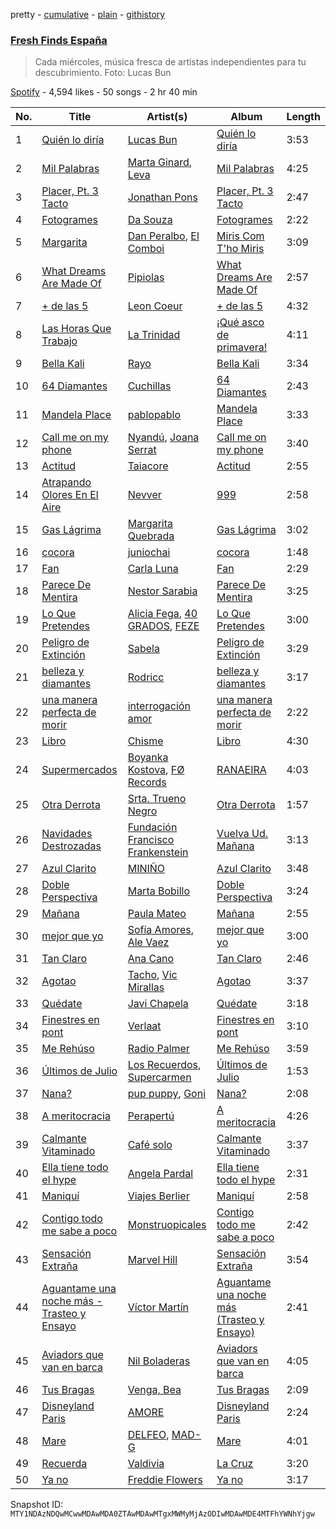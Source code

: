 pretty - [cumulative](/playlists/cumulative/37i9dQZF1DWVhn3qoy98w6.md) - [plain](/playlists/plain/37i9dQZF1DWVhn3qoy98w6) - [githistory](https://github.githistory.xyz/mackorone/spotify-playlist-archive/blob/main/playlists/plain/37i9dQZF1DWVhn3qoy98w6)

### [Fresh Finds España](https://open.spotify.com/playlist/37i9dQZF1DWVhn3qoy98w6)

> Cada miércoles, música fresca de artistas independientes para tu descubrimiento\. Foto: Lucas Bun

[Spotify](https://open.spotify.com/user/spotify) - 4,594 likes - 50 songs - 2 hr 40 min

| No. | Title | Artist(s) | Album | Length |
|---|---|---|---|---|
| 1 | [Quién lo diría](https://open.spotify.com/track/3jGgTgXhx8lloQY8FLetEs) | [Lucas Bun](https://open.spotify.com/artist/7oXdAnN1t1cLruHJWuR7Cx) | [Quién lo diría](https://open.spotify.com/album/0H2vBUiRN01R4pkvWXCfjW) | 3:53 |
| 2 | [Mil Palabras](https://open.spotify.com/track/2fY3Upk2xQNlypU3xT2Saf) | [Marta Ginard](https://open.spotify.com/artist/44CzFnnUWO491sWgkP2L5C), [Leva](https://open.spotify.com/artist/7uD3RtrYTKsZTctwpVyWrg) | [Mil Palabras](https://open.spotify.com/album/4wxcxywqKtt4vkyuUK6e42) | 4:25 |
| 3 | [Placer, Pt\. 3 Tacto](https://open.spotify.com/track/2ZEt9KEH1mZJswRzx77flK) | [Jonathan Pons](https://open.spotify.com/artist/3Afk3KSsJyzghCvgw2OQIY) | [Placer, Pt\. 3 Tacto](https://open.spotify.com/album/1d9Sm7oJMhsSTa0WhX9GCI) | 2:47 |
| 4 | [Fotogrames](https://open.spotify.com/track/3d4wog3eYdmbAPsw2tIDtb) | [Da Souza](https://open.spotify.com/artist/3rD7bBI9zkYhu62o79tWe6) | [Fotogrames](https://open.spotify.com/album/4VURnyD3wb0buOeX1RArbY) | 2:22 |
| 5 | [Margarita](https://open.spotify.com/track/4B4ETwPFebSfsCunkOHXo7) | [Dan Peralbo](https://open.spotify.com/artist/3FYUDIpmulHS4rb5xpP9iN), [El Comboi](https://open.spotify.com/artist/0XX1MltIF6Jrv48RpAdQat) | [Miris Com T'ho Miris](https://open.spotify.com/album/7glAVALKRqJcMAspI6VHLL) | 3:09 |
| 6 | [What Dreams Are Made Of](https://open.spotify.com/track/6Du14BXBpi3gHeaGQQFGpT) | [Pipiolas](https://open.spotify.com/artist/0qFTwtYUtLs9jYEXUfmEpI) | [What Dreams Are Made Of](https://open.spotify.com/album/5D8NHE5xY9lx767ERJllau) | 2:57 |
| 7 | [+ de las 5](https://open.spotify.com/track/2nnUfMyBmBGkQh8tQu6zas) | [Leon Coeur](https://open.spotify.com/artist/2Ba1UolAMuBTKpfAlHzVM5) | [+ de las 5](https://open.spotify.com/album/5phOChYXb61Nv1dOuAmmO8) | 4:32 |
| 8 | [Las Horas Que Trabajo](https://open.spotify.com/track/1llVJ0v9mGE0duyvQgBFwg) | [La Trinidad](https://open.spotify.com/artist/15KUuOUuBqWGiInJr8dZah) | [¡Qué asco de primavera!](https://open.spotify.com/album/6LxFYiPWEp2IRpn52ZLcVp) | 4:11 |
| 9 | [Bella Kali](https://open.spotify.com/track/3WxgxW4qjDCL3MZzzWuwff) | [Rayo](https://open.spotify.com/artist/1r5mgN3pd36xjsZSZOvST9) | [Bella Kali](https://open.spotify.com/album/1WIL297eRvqxkrhQur7qcd) | 3:34 |
| 10 | [64 Diamantes](https://open.spotify.com/track/3Sz4xtrvXeT3FM3esz7V2R) | [Cuchillas](https://open.spotify.com/artist/1ijMSVBbWChLbwqGPM5ye8) | [64 Diamantes](https://open.spotify.com/album/641C8tr1YLYlUjMwI6NPzS) | 2:43 |
| 11 | [Mandela Place](https://open.spotify.com/track/1SqupVv0WUtDM1LeKsKkw5) | [pablopablo](https://open.spotify.com/artist/4jbtfb5mOGveUu9bTYIvEZ) | [Mandela Place](https://open.spotify.com/album/6MXVgGqVLqHYuUCLUJUWEb) | 3:33 |
| 12 | [Call me on my phone](https://open.spotify.com/track/38VmNJemPq34tJATIcLjkh) | [Nyandú](https://open.spotify.com/artist/68NZljLQtbhWD6ER7Cdt5w), [Joana Serrat](https://open.spotify.com/artist/1qWhRJpf4PFL9T0RXvIPWi) | [Call me on my phone](https://open.spotify.com/album/5OjNhSmkh2o8wnw1itcTl2) | 3:40 |
| 13 | [Actitud](https://open.spotify.com/track/7gLS1Myh0yqLDQxXquzOAS) | [Taiacore](https://open.spotify.com/artist/4YjK3gIieUpxxpGrU9NMPw) | [Actitud](https://open.spotify.com/album/42Q3tHDCTZ8EOuUxEUzfsc) | 2:55 |
| 14 | [Atrapando Olores En El Aire](https://open.spotify.com/track/4GxkThpYZy2dv1GEGPZbne) | [Nevver](https://open.spotify.com/artist/5G3lfgfMQhRVTXQwbXvzrW) | [999](https://open.spotify.com/album/4T2rS4542Dttp5Pn6jwU6O) | 2:58 |
| 15 | [Gas Lágrima](https://open.spotify.com/track/1Mh6kiYgUeWnJvryKmzKqZ) | [Margarita Quebrada](https://open.spotify.com/artist/5aPDMwix2ydu77sgQ89SUi) | [Gas Lágrima](https://open.spotify.com/album/74WVq2YnQSgqltep3vedSC) | 3:02 |
| 16 | [cocora](https://open.spotify.com/track/0KyR3avrHgGY2PQT5IElKK) | [juniochai](https://open.spotify.com/artist/7y2dfMVexZgClCIeiHd22f) | [cocora](https://open.spotify.com/album/1gcf2VcJQnCD45Q7F2pZ45) | 1:48 |
| 17 | [Fan](https://open.spotify.com/track/1g7ZtvkyiXKEki62aocBO8) | [Carla Luna](https://open.spotify.com/artist/71XnkGTlsPF1JSfqcWXqaQ) | [Fan](https://open.spotify.com/album/5y1xizSzQpwAo6Dio1UE3g) | 2:29 |
| 18 | [Parece De Mentira](https://open.spotify.com/track/7LSMyFgROYE59RQ8gVVdDc) | [Nestor Sarabia](https://open.spotify.com/artist/436Js26Qvup8G3tV2cpfy0) | [Parece De Mentira](https://open.spotify.com/album/4JipbKdeZypGk9dhHFCijC) | 3:25 |
| 19 | [Lo Que Pretendes](https://open.spotify.com/track/2ZD1DknkwL01D6zqln2xqX) | [Alicia Fega](https://open.spotify.com/artist/4kUsGtbZMxzVLjEbtFwIvT), [40 GRADOS](https://open.spotify.com/artist/4HoFI2xAwKlhCMppD9gKF1), [FEZE](https://open.spotify.com/artist/1xlVmQZG9B9MOy6TVcsekC) | [Lo Que Pretendes](https://open.spotify.com/album/6867JF1nhcR4kZ36DDkU8s) | 3:00 |
| 20 | [Peligro de Extinción](https://open.spotify.com/track/6vyuIIYUNHo4Xq02w9RGsQ) | [Sabela](https://open.spotify.com/artist/78fi6hiTjEQH8KQLzDqVRg) | [Peligro de Extinción](https://open.spotify.com/album/0sJvBiHuOprcehZDB39cSu) | 3:29 |
| 21 | [belleza y diamantes](https://open.spotify.com/track/60Pi6XcVI3h54h4C4ke06R) | [Rodricc](https://open.spotify.com/artist/2Xk1gzXNwqLrrT8gne7oyw) | [belleza y diamantes](https://open.spotify.com/album/2hSRlbfJuyWeqkRCPlRonB) | 3:17 |
| 22 | [una manera perfecta de morir](https://open.spotify.com/track/2sYXHw0VEj6HAWPfoWviyu) | [interrogación amor](https://open.spotify.com/artist/5Y4irfwurTJyeavbs0dPDZ) | [una manera perfecta de morir](https://open.spotify.com/album/5jfYctdOZR8VjaEeg2g3gf) | 2:22 |
| 23 | [Libro](https://open.spotify.com/track/6yWqC6YIRM2usGVWsX2V7c) | [Chisme](https://open.spotify.com/artist/2Dr80ZnSo1Pqq7gbIvwDIS) | [Libro](https://open.spotify.com/album/6s9j9LEMnWiMTH0F2jU7ef) | 4:30 |
| 24 | [Supermercados](https://open.spotify.com/track/6j0g1hyySohwoze40Y8zEG) | [Boyanka Kostova](https://open.spotify.com/artist/1t9FF9ollviXoPRU4aMi4B), [FØ Records](https://open.spotify.com/artist/25GFxMd30s6cpThMUyh8ar) | [RANAEIRA](https://open.spotify.com/album/2I9mCkJZxSXkPJ9dovCnk4) | 4:03 |
| 25 | [Otra Derrota](https://open.spotify.com/track/20YCKoFzen8vK3byhbULFE) | [Srta\. Trueno Negro](https://open.spotify.com/artist/5hVTdFTyOgwBKn5CWKnwrQ) | [Otra Derrota](https://open.spotify.com/album/1iWoTEaOG8OnSQcBfTABIY) | 1:57 |
| 26 | [Navidades Destrozadas](https://open.spotify.com/track/5CDEIPrnCLoS1iW3sYg3yp) | [Fundación Francisco Frankenstein](https://open.spotify.com/artist/3H42o6gQ9x0SioRXqtbGcf) | [Vuelva Ud\. Mañana](https://open.spotify.com/album/2j9OlXXGSCkkenxlb5gGWv) | 3:13 |
| 27 | [Azul Clarito](https://open.spotify.com/track/0sRWG1AsvwogsUy8aF41y6) | [MINIÑO](https://open.spotify.com/artist/34iawz1efpYTtZCNtO2jEr) | [Azul Clarito](https://open.spotify.com/album/2kegdZGaX0qcEBQMd0H0ZE) | 3:48 |
| 28 | [Doble Perspectiva](https://open.spotify.com/track/4RTsS9BfwEJ6ZGSKtCRJM2) | [Marta Bobillo](https://open.spotify.com/artist/5wiTk5R9bcnTriSIy6KQzt) | [Doble Perspectiva](https://open.spotify.com/album/5M54soYxzEcwy4VvnQwLbe) | 3:24 |
| 29 | [Mañana](https://open.spotify.com/track/68dNLKVUk6tra5QfLfFZSL) | [Paula Mateo](https://open.spotify.com/artist/4lZSE86LOnnzo99CnMTqAD) | [Mañana](https://open.spotify.com/album/72Lyvearuw2gXLmkzO7wYa) | 2:55 |
| 30 | [mejor que yo](https://open.spotify.com/track/2fmWXDek8ODiqjJvWjoCb8) | [Sofía Amores](https://open.spotify.com/artist/6jXX146p0AOeMFnndQH3cQ), [Ale Vaez](https://open.spotify.com/artist/0PGNCCMphTYIYdWrju7gJk) | [mejor que yo](https://open.spotify.com/album/2WpUV8rPVgfQtrA0tPL5yV) | 3:00 |
| 31 | [Tan Claro](https://open.spotify.com/track/5VRAvVfLJbl64vg9wqR1mV) | [Ana Cano](https://open.spotify.com/artist/6EImk5ilteJeVJxCvWbMYO) | [Tan Claro](https://open.spotify.com/album/2jBNA2ggaE0Sjfp3fb6GaD) | 2:46 |
| 32 | [Agotao](https://open.spotify.com/track/7mqMGYhAg4X0LW3QAToLXA) | [Tacho](https://open.spotify.com/artist/0iym7MctBjSQcYJH4kDKRp), [Vic Mirallas](https://open.spotify.com/artist/08VkVB0giqumfUMl4Ea922) | [Agotao](https://open.spotify.com/album/2IUI64unvTXvmNqjOUeREc) | 3:37 |
| 33 | [Quédate](https://open.spotify.com/track/2OXgqvHZ73Lpc7cFX4UjCl) | [Javi Chapela](https://open.spotify.com/artist/1oF6Bxyk8UcW0DBH4jBGjk) | [Quédate](https://open.spotify.com/album/5mVMFxBnchuDTo3WzN1wBO) | 3:18 |
| 34 | [Finestres en pont](https://open.spotify.com/track/38xn7ZSPwSgr1b6Onpbukg) | [Verlaat](https://open.spotify.com/artist/6ZwDrAxKEumVY57eTBTxUp) | [Finestres en pont](https://open.spotify.com/album/34CVNLdSlQ1Eay1g2M79uf) | 3:10 |
| 35 | [Me Rehúso](https://open.spotify.com/track/0L9cTQVVfMXa7vTifygTcC) | [Radio Palmer](https://open.spotify.com/artist/5ERh7l2QU2n5g0YxrHATe3) | [Me Rehúso](https://open.spotify.com/album/6JodkyhienKTywjVgw9BFK) | 3:59 |
| 36 | [Últimos de Julio](https://open.spotify.com/track/0Ld5Hq8e9AwBs5BINNH7Ow) | [Los Recuerdos](https://open.spotify.com/artist/2UIqDhXDe0upTT0wzNYXiN), [Supercarmen](https://open.spotify.com/artist/0z4D8Z6dFz4ThU05Tl3RGT) | [Últimos de Julio](https://open.spotify.com/album/1H9RMocIc5RQ3EQiypa04h) | 1:53 |
| 37 | [Nana?](https://open.spotify.com/track/3EwqWKsHyF5qsD2Pmk6mCt) | [pup puppy](https://open.spotify.com/artist/6POU85HtOa2eHLdLngAx2m), [Goni](https://open.spotify.com/artist/4ob16yVW6niCvqx2Gaaqx7) | [Nana?](https://open.spotify.com/album/3EB9iijPHn9At7eSQZZRgO) | 2:08 |
| 38 | [A meritocracia](https://open.spotify.com/track/1ZigYnqeMDCkxDcwve5LWv) | [Perapertú](https://open.spotify.com/artist/6CTxL0lPCkCRdnpOH5AKjj) | [A meritocracia](https://open.spotify.com/album/0AhBWZMyA1l3Ua3CRKNUtg) | 4:26 |
| 39 | [Calmante Vitaminado](https://open.spotify.com/track/29c7kj9OIkeoQZSgt4SrcD) | [Café solo](https://open.spotify.com/artist/6USAIBfYK06x9qp9NZAiby) | [Calmante Vitaminado](https://open.spotify.com/album/4hPdHSX4qjfA8XteMAgnLy) | 3:37 |
| 40 | [Ella tiene todo el hype](https://open.spotify.com/track/0KVL2Lm8ZMIDAtRusuZIF1) | [Angela Pardal](https://open.spotify.com/artist/1p97mtgetpoedgMBjOIGtw) | [Ella tiene todo el hype](https://open.spotify.com/album/2DdIIdf9CF3ZTj7Bh5cRbF) | 2:31 |
| 41 | [Maniquí](https://open.spotify.com/track/0lbYsMBiDlpR0a3t3rVFXA) | [Viajes Berlier](https://open.spotify.com/artist/1A9QeSrwlcnEYS3zkQeKm3) | [Maniquí](https://open.spotify.com/album/6DcDRgRD3lplY3mzM3tzNN) | 2:58 |
| 42 | [Contigo todo me sabe a poco](https://open.spotify.com/track/4RZZjaA762pAjIBpezjDku) | [Monstruopicales](https://open.spotify.com/artist/7cG8mQ8ZtHObkrE1y3BH4q) | [Contigo todo me sabe a poco](https://open.spotify.com/album/1ISmxEwRtpmnZE0kx3lbIX) | 2:42 |
| 43 | [Sensación Extraña](https://open.spotify.com/track/0VGBr1XYPE8iXty4JHAO6Z) | [Marvel Hill](https://open.spotify.com/artist/54lI0cFGWLwsNaZJ3oF6jm) | [Sensación Extraña](https://open.spotify.com/album/3AN1PQ0pGpV0fml9aRF7FT) | 3:54 |
| 44 | [Aguantame una noche más \- Trasteo y Ensayo](https://open.spotify.com/track/0HvAB05ZreQkVZYHZIEBhV) | [Víctor Martín](https://open.spotify.com/artist/61Yep7VEr8FU4XEY2aUIMN) | [Aguantame una noche más \(Trasteo y Ensayo\)](https://open.spotify.com/album/2wO9VmTqWWiYUjzvuGd1wF) | 2:41 |
| 45 | [Aviadors que van en barca](https://open.spotify.com/track/6My7JMXlWlD4zFFTq4Nkx2) | [Nil Boladeras](https://open.spotify.com/artist/027KZ7aXmHoCpwbWSbLWfe) | [Aviadors que van en barca](https://open.spotify.com/album/3hOEsKAR6k2aCAGJtrHrDk) | 4:05 |
| 46 | [Tus Bragas](https://open.spotify.com/track/5GWotivfeywene4ICZF22Q) | [Venga, Bea](https://open.spotify.com/artist/1FV2X3n9fruTFxyjLJA6cM) | [Tus Bragas](https://open.spotify.com/album/7uvAQ5nkJLNoisqU5v1Q0f) | 2:09 |
| 47 | [Disneyland Paris](https://open.spotify.com/track/2AeMKItKccbghNb24kruJB) | [AMORE](https://open.spotify.com/artist/2JfbhY0uEDLi1d89RzdU9S) | [Disneyland Paris](https://open.spotify.com/album/1nl8pRMZ9d59YWbNyrzanG) | 2:24 |
| 48 | [Mare](https://open.spotify.com/track/6suSXTsTxMBoJSCu54kbhd) | [DELFEO](https://open.spotify.com/artist/12ux35By3cWheYSZVR5GsD), [MAD\-G](https://open.spotify.com/artist/4jBGQ4vpmF4OW91I5q01Mh) | [Mare](https://open.spotify.com/album/3bFhtGASv1xY7R8x1xNV5A) | 4:01 |
| 49 | [Recuerda](https://open.spotify.com/track/6wkzRACQJ9lyaTefLezN8E) | [Valdivia](https://open.spotify.com/artist/622Gl6V4TWg2yWdsSsnx3q) | [La Cruz](https://open.spotify.com/album/5F1R1KCnxx0odctGOf4bJ9) | 3:20 |
| 50 | [Ya no](https://open.spotify.com/track/5w396Fk5fdH8jPlJJTUTkp) | [Freddie Flowers](https://open.spotify.com/artist/19cmzxQNqmxfcscNiXMbzn) | [Ya no](https://open.spotify.com/album/2053dRv1kE9XYDrpvWZKL0) | 3:17 |

Snapshot ID: `MTY1NDAzNDQwMCwwMDAwMDA0ZTAwMDAwMTgxMWMyMjAzODIwMDAwMDE4MTFhYWNhYjgw`
